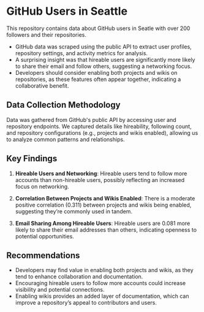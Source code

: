 # GitHub Users in Seattle

This repository contains data about GitHub users in Seatle with over 200 followers and their repositories.


- GitHub data was scraped using the public API to extract user profiles, repository settings, and activity metrics for analysis.
- A surprising insight was that hireable users are significantly more likely to share their email and follow others, suggesting a networking focus.
- Developers should consider enabling both projects and wikis on repositories, as these features often appear together, indicating a collaborative benefit.

## Data Collection Methodology

Data was gathered from GitHub's public API by accessing user and repository endpoints. We captured details like hireability, following count, and repository configurations (e.g., projects and wikis enabled), allowing us to analyze common patterns and relationships.

## Key Findings

1. **Hireable Users and Networking**: Hireable users tend to follow more accounts than non-hireable users, possibly reflecting an increased focus on networking.

2. **Correlation Between Projects and Wikis Enabled**: There is a moderate positive correlation (0.311) between projects and wikis being enabled, suggesting they’re commonly used in tandem.

3. **Email Sharing Among Hireable Users**: Hireable users are 0.081 more likely to share their email addresses than others, indicating openness to potential opportunities.

## Recommendations

- Developers may find value in enabling both projects and wikis, as they tend to enhance collaboration and documentation.
- Encouraging hireable users to follow more accounts could increase visibility and potential connections.
- Enabling wikis provides an added layer of documentation, which can improve a repository’s appeal to contributors and users.

